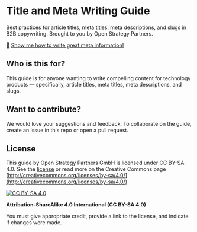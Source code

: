 # Title and Meta Writing Guide

Best practices for article titles, meta titles, meta descriptions, and slugs in B2B copywriting. Brought to you by Open Strategy Partners.

📘 [Show me how to write great meta information!](https://github.com/open-strategy-partners/product-comms-guide/blob/main/titles-meta-guide.md)

## Who is this for?

This guide is for anyone wanting to write compelling content for technology products — specifically, article titles, meta titles, meta descriptions, and slugs.   

## Want to contribute?

We would love your suggestions and feedback. To collaborate on the guide, create an issue in this repo or open a pull request. 

## License
This guide by Open Strategy Partners GmbH is licensed under CC BY-SA 4.0. See the [license](license) or read more on the Creative Commons page [http://creativecommons.org/licenses/by-sa/4.0/](http://creativecommons.org/licenses/by-sa/4.0/)

[![CC BY-SA 4.0][cc-by-sa-shield]][cc-by-sa]

[cc-by-sa]: http://creativecommons.org/licenses/by-sa/4.0/
[cc-by-sa-shield]: https://img.shields.io/badge/License-CC%20BY--SA%204.0-lightgrey.svg

**Attribution-ShareAlike 4.0 International (CC BY-SA 4.0)**

You must give appropriate credit, provide a link to the license, and indicate if changes were made. 
